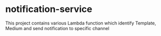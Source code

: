 # notification-service
This project contains various Lambda function which identify Template, Medium and send notification to specific channel
